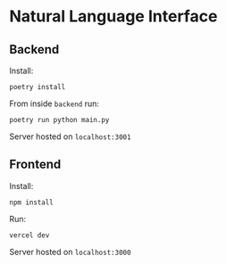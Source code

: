 # Natural Language Interface

## Backend
Install:
```
poetry install
```

From inside `backend` run:
```
poetry run python main.py
```

Server hosted on `localhost:3001`

## Frontend

Install:
```
npm install
```

Run:
```
vercel dev
```

Server hosted on `localhost:3000`